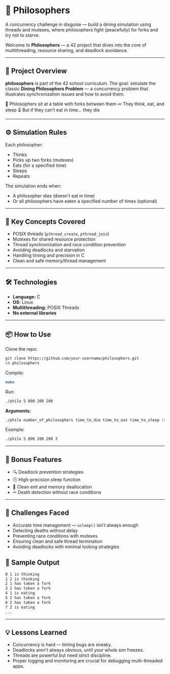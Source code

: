 # 🍝 Philosophers

A concurrency challenge in disguise — build a dining simulation using threads and mutexes, where philosophers fight (peacefully) for forks and try not to starve.

Welcome to **Philosophers** — a 42 project that dives into the core of multithreading, resource sharing, and deadlock avoidance.

---

## 🚀 Project Overview

**philosophers** is part of the 42 school curriculum. The goal: simulate the classic **Dining Philosophers Problem** — a concurrency problem that illustrates synchronization issues and how to avoid them.

🍴 Philosophers sit at a table with forks between them
💤 They think, eat, and sleep
⏳ But if they can’t eat in time… they die

---

## ⚙️ Simulation Rules

Each philosopher:

* Thinks
* Picks up two forks (mutexes)
* Eats (for a specified time)
* Sleeps
* Repeats

The simulation ends when:

* A philosopher dies (doesn't eat in time)
* Or all philosophers have eaten a specified number of times (optional)

---

## 🧠 Key Concepts Covered

* POSIX threads (`pthread_create`, `pthread_join`)
* Mutexes for shared resource protection
* Thread synchronization and race condition prevention
* Avoiding deadlocks and starvation
* Handling timing and precision in C
* Clean and safe memory/thread management

---

## 🛠️ Technologies

* **Language:** C
* **OS:** Linux
* **Multithreading:** POSIX Threads
* **No external libraries**

---

## 📦 How to Use

Clone the repo:

```bash
git clone https://github.com/your-username/philosophers.git
cd philosophers
```

Compile:

```bash
make
```

Run:

```bash
./philo 5 800 200 200
```

**Arguments:**

```bash
./philo number_of_philosophers time_to_die time_to_eat time_to_sleep [number_of_times_each_philosopher_must_eat]
```

Example:

```bash
./philo 5 800 200 200 3
```

---

## 🧪 Bonus Features

* 🔍 Deadlock prevention strategies
* 🕓 High-precision sleep function
* 🧹 Clean exit and memory deallocation
* ⚰️ Death detection without race conditions

---

## 🧠 Challenges Faced

* Accurate time management — `usleep()` isn't always enough
* Detecting deaths without delay
* Preventing race conditions with mutexes
* Ensuring clean and safe thread termination
* Avoiding deadlocks with minimal locking strategies

## 🔁 Sample Output

```bash
0 1 is thinking
1 2 is thinking
2 1 has taken a fork
3 1 has taken a fork
4 1 is eating
5 2 has taken a fork
6 2 has taken a fork
7 2 is eating
...
```

---

## 💡 Lessons Learned

* Concurrency is hard — timing bugs are sneaky.
* Deadlocks aren't always obvious, until your whole sim freezes.
* Threads are powerful but need strict discipline.
* Proper logging and monitoring are crucial for debugging multi-threaded apps.
